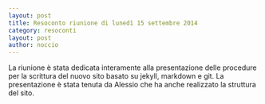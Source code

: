 ```yaml
---
layout: post
title: Resoconto riunione di lunedì 15 settembre 2014
category: resoconti
layout: post
author: noccio
---
```


La riunione è stata dedicata interamente alla presentazione delle
procedure per la scrittura del nuovo sito basato su jekyll, markdown e
git. La presentazione è stata tenuta da Alessio che ha anche
realizzato la struttura del sito.
